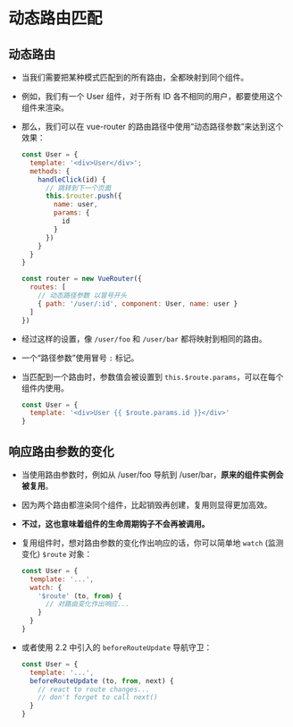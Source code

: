 # 动态路由匹配

## 动态路由

*   当我们需要把某种模式匹配到的所有路由，全都映射到同个组件。

*   例如，我们有一个 User 组件，对于所有 ID 各不相同的用户，都要使用这个组件来渲染。

*   那么，我们可以在 vue-router 的路由路径中使用“动态路径参数”来达到这个效果：

    ```javascript
    const User = {
      template: '<div>User</div>';
      methods: {
        handleClick(id) {
          // 跳转到下一个页面
          this.$router.push({
            name: user,
            params: {
              id
            }
          })
        }
      }
    }

    const router = new VueRouter({
      routes: [
        // 动态路径参数 以冒号开头
        { path: '/user/:id', component: User, name: user }
      ]
    })
    ```

*   经过这样的设置，像 `/user/foo` 和 `/user/bar` 都将映射到相同的路由。

*   一个“路径参数”使用冒号 `:` 标记。

*   当匹配到一个路由时，参数值会被设置到 `this.$route.params`，可以在每个组件内使用。

    ```javascript
    const User = {
      template: '<div>User {{ $route.params.id }}</div>'
    }
    ```

## 响应路由参数的变化

*   当使用路由参数时，例如从 /user/foo 导航到 /user/bar，**原来的组件实例会被复用**。

*   因为两个路由都渲染同个组件，比起销毁再创建，复用则显得更加高效。

*   **不过，这也意味着组件的生命周期钩子不会再被调用。**

*   复用组件时，想对路由参数的变化作出响应的话，你可以简单地 `watch` (监测变化) `$route` 对象：

    ```javascript
    const User = {
      template: '...',
      watch: {
        '$route' (to, from) {
          // 对路由变化作出响应...
        }
      }
    }
    ```

*   或者使用 2.2 中引入的 `beforeRouteUpdate` 导航守卫：

    ```javascript
    const User = {
      template: '...',
      beforeRouteUpdate (to, from, next) {
        // react to route changes...
        // don't forget to call next()
      }
    }
    ```
